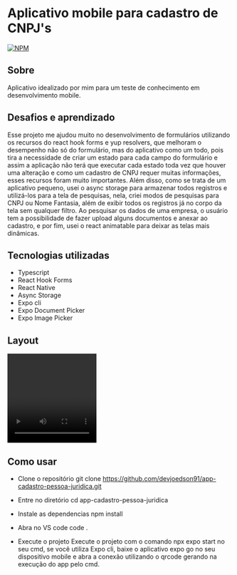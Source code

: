 # Aplicativo mobile para cadastro de CNPJ's
[![NPM](https://img.shields.io/npm/l/react)](https://github.com/devsuperior/sds1-wmazoni/blob/master/LICENSE) 

## Sobre

Aplicativo idealizado por mim para um teste de conhecimento em desenvolvimento mobile.

## Desafios e aprendizado

Esse projeto me ajudou muito no desenvolvimento de formulários utilizando os recursos do react hook forms e yup resolvers, 
que melhoram o desempenho não só do formulário, mas do aplicativo como um todo, pois tira a necessidade de criar um estado para cada 
campo do formulário e assim a aplicação não terá que executar cada estado toda vez que houver uma alteração e como um cadastro de CNPJ 
requer muitas informações, esses recursos foram muito importantes. Além disso, como se trata de um aplicativo pequeno, usei o async storage 
para armazenar todos registros e utilizá-los para a tela de pesquisas, nela, criei modos de pesquisas para CNPJ ou Nome Fantasia, além de 
exibir todos os registros já no corpo da tela sem qualquer filtro. Ao pesquisar os dados de uma empresa, o usuário tem a possibilidade de fazer upload alguns documentos 
e anexar ao cadastro, e por fim, usei o react animatable para deixar as telas mais dinâmicas.

## Tecnologias utilizadas

- Typescript
- React Hook Forms
- React Native
- Async Storage
- Expo cli
- Expo Document Picker
- Expo Image Picker

## Layout

<div>
    <video src="https://github.com/devjoedson91/app-cadastro-pessoa-juridica/tree/main/src/assets/apresentacao.mp4" width="200" height="200" controls></video>  
</div>

## Como usar

- Clone o repositório
git clone https://github.com/devjoedson91/app-cadastro-pessoa-juridica.git

- Entre no diretório
cd app-cadastro-pessoa-juridica

- Instale as dependencias
npm install

- Abra no VS code
code .

- Execute o projeto
Execute o projeto com o comando npx expo start no seu cmd, se você utiliza Expo cli, baixe o aplicativo expo go no seu dispositivo mobile e
abra a conexão utilizando o qrcode gerando na execução do app pelo cmd.

